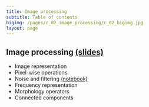 ```yaml
---
title: Image processing
subtitle: Table of contents
bigimg: /pages/c_02_image_processing/c_02_bigimg.jpg
layout: page
---
```


## **Image processing** [(slides)](/pages/c_02_image_processing/slides/)
   - Image representation
   - Pixel-wise operations
   - Noise and filtering [(notebook)](/pages/c_02_image_processing/noise_and_filtering_nb/)
   - Frequency representation 
   - Morphology operators
   - Connected components